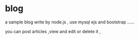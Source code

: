 # blog
  a sample blog write by node.js , use mysql  ejs and bootstrap ...... 

  you can post articles ,view  and edit or delete it ,
